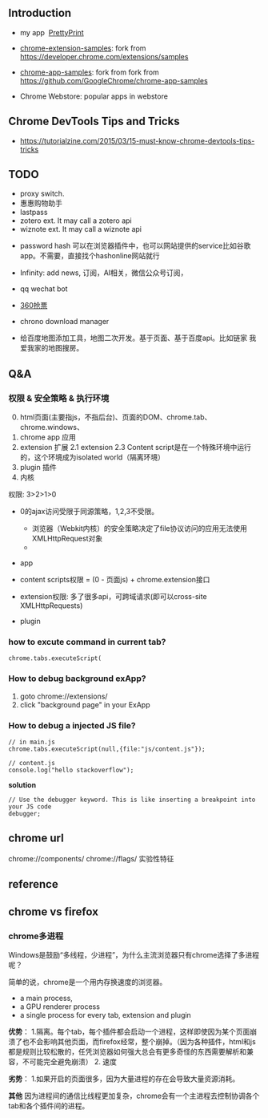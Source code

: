 ## Introduction

* my app  [PrettyPrint](my-extension/PrettyPrint)
* [chrome-extension-samples](chrome-extension-samples): fork from https://developer.chrome.com/extensions/samples
* [chrome-app-samples](chrome-app-samples): fork from fork from https://github.com/GoogleChrome/chrome-app-samples

* Chrome Webstore: popular apps in webstore


## Chrome DevTools Tips and Tricks

- https://tutorialzine.com/2015/03/15-must-know-chrome-devtools-tips-tricks



## TODO

* proxy switch.
* 惠惠购物助手
* lastpass
* zotero ext. It may call a zotero api
* wiznote ext. It may call a wiznote api
- password hash 可以在浏览器插件中，也可以网站提供的service比如谷歌app。不需要，直接找个hashonline网站就行
- Infinity: add news, 订阅，AI相关，微信公众号订阅，
- qq wechat bot
- [360抢票](chrome-webstore/extensions/360抢票%20piao_5.3.0.15)
- chrono download manager

- 给百度地图添加工具，地图二次开发。基于页面、基于百度api。比如链家 我爱我家的地图搜房。

## Q&A

### 权限 & 安全策略 & 执行环境

0. html页面(主要指js，不指后台)、页面的DOM、chrome.tab、chrome.windows、
1. chrome app 应用
2. extension 扩展
	2.1 extension
	2.3 Content script是在一个特殊环境中运行的，这个环境成为isolated world（隔离环境）
3. plugin 插件
4. 内核


权限: 3>2>1>0

* 0的ajax访问受限于同源策略，1,2,3不受限。

    * 浏览器（Webkit内核）的安全策略决定了file协议访问的应用无法使用XMLHttpRequest对象
    *
* app
* content scripts权限 = (0 - 页面js) + chrome.extension接口
* extension权限: 多了很多api，可跨域请求(即可以cross-site XMLHttpRequests)
* plugin



### how to excute command in current tab?

	chrome.tabs.executeScript(

### How to debug background exApp?

1. goto chrome://extensions/
2. click "background page" in your ExApp


### How to debug a injected JS file?

	// in main.js
	chrome.tabs.executeScript(null,{file:"js/content.js"});

	// content.js
	console.log("hello stackoverflow");

**solution**

	// Use the debugger keyword. This is like inserting a breakpoint into your JS code
	debugger;



## chrome url

chrome://components/
chrome://flags/ 实验性特征


## reference


## chrome vs firefox

### chrome多进程

Windows是鼓励“多线程，少进程”，为什么主流浏览器只有chrome选择了多进程呢？

简单的说，chrome是一个用内存换速度的浏览器。

* a main process,
* a GPU renderer process
* a single process for every tab, extension and plugin

**优势**：
1.隔离。每个tab，每个插件都会启动一个进程，这样即使因为某个页面崩溃了也不会影响其他页面，而firefox经常，整个崩掉。（因为各种插件，html和js都是规则比较松散的，任凭浏览器如何强大总会有更多奇怪的东西需要解析和兼容，不可能完全避免崩溃）
2. 速度

**劣势**：
1.如果开启的页面很多，因为大量进程的存在会导致大量资源消耗。

**其他**
因为进程间的通信比线程更加复杂，chrome会有一个主进程去控制协调各个tab和各个插件间的进程。
